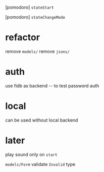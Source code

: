 [pomodoro] `stateStart`

[pomodoro] `stateChangeMode`

# refactor

remove `models/`
remove `jsons/`

# auth

use fidb as backend -- to test password auth

# local

can be used without local backend

# later

play sound only on `start`

`models/Form` validate `Invalid` type
